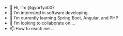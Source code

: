 - 👋 Hi, I’m @gyorfya007
- 👀 I’m interested in software developing.
- 🌱 I’m currently learning Spring Boot, Angular, and PHP
- 💞️ I’m looking to collaborate on ...
- 📫 How to reach me ...

<!---
gyorfya007/gyorfya007 is a ✨ special ✨ repository because its `README.md` (this file) appears on your GitHub profile.
You can click the Preview link to take a look at your changes.
--->
